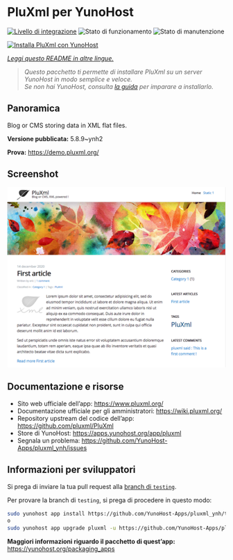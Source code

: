 <!--
N.B.: Questo README è stato automaticamente generato da <https://github.com/YunoHost/apps/tree/master/tools/readme_generator>
NON DEVE essere modificato manualmente.
-->

# PluXml per YunoHost

[![Livello di integrazione](https://dash.yunohost.org/integration/pluxml.svg)](https://dash.yunohost.org/appci/app/pluxml) ![Stato di funzionamento](https://ci-apps.yunohost.org/ci/badges/pluxml.status.svg) ![Stato di manutenzione](https://ci-apps.yunohost.org/ci/badges/pluxml.maintain.svg)

[![Installa PluXml con YunoHost](https://install-app.yunohost.org/install-with-yunohost.svg)](https://install-app.yunohost.org/?app=pluxml)

*[Leggi questo README in altre lingue.](./ALL_README.md)*

> *Questo pacchetto ti permette di installare PluXml su un server YunoHost in modo semplice e veloce.*  
> *Se non hai YunoHost, consulta [la guida](https://yunohost.org/install) per imparare a installarlo.*

## Panoramica

Blog or CMS storing data in XML flat files.


**Versione pubblicata:** 5.8.9~ynh2

**Prova:** <https://demo.pluxml.org/>

## Screenshot

![Screenshot di PluXml](./doc/screenshots/screenshot.png)

## Documentazione e risorse

- Sito web ufficiale dell’app: <https://www.pluxml.org/>
- Documentazione ufficiale per gli amministratori: <https://wiki.pluxml.org/>
- Repository upstream del codice dell’app: <https://github.com/pluxml/PluXml>
- Store di YunoHost: <https://apps.yunohost.org/app/pluxml>
- Segnala un problema: <https://github.com/YunoHost-Apps/pluxml_ynh/issues>

## Informazioni per sviluppatori

Si prega di inviare la tua pull request alla [branch di `testing`](https://github.com/YunoHost-Apps/pluxml_ynh/tree/testing).

Per provare la branch di `testing`, si prega di procedere in questo modo:

```bash
sudo yunohost app install https://github.com/YunoHost-Apps/pluxml_ynh/tree/testing --debug
o
sudo yunohost app upgrade pluxml -u https://github.com/YunoHost-Apps/pluxml_ynh/tree/testing --debug
```

**Maggiori informazioni riguardo il pacchetto di quest’app:** <https://yunohost.org/packaging_apps>
